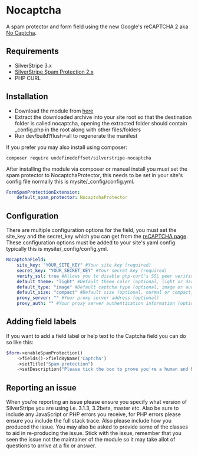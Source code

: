 Nocaptcha
=================
A spam protector and form field using the new Google's reCAPTCHA 2 aka [No Captcha](http://googleonlinesecurity.blogspot.ca/2014/12/are-you-robot-introducing-no-captcha.html).

## Requirements
* SilverStripe 3.x
* [SilverStripe Spam Protection 2.x](https://github.com/silverstripe/silverstripe-spamprotection/)
* PHP CURL

## Installation
* Download the module from [here](https://github.com/UndefinedOffset/silverstripe-nocaptcha/archive/master.zip)
* Extract the downloaded archive into your site root so that the destination folder is called nocaptcha, opening the extracted folder should contain _config.php in the root along with other files/folders
* Run dev/build?flush=all to regenerate the manifest

If you prefer you may also install using composer:
```
composer require undefinedoffset/silverstripe-nocaptcha
```

After installing the module via composer or manual install you must set the spam protector to NocaptchaProtector, this needs to be set in your site's config file normally this is mysite/_config/config.yml.
```yml
FormSpamProtectionExtension:
    default_spam_protector: NocaptchaProtector
```


## Configuration
There are multiple configuration options for the field, you must set the site_key and the secret_key which you can get from the [reCAPTCHA page](https://www.google.com/recaptcha). These configuration options must be added to your site's yaml config typically this is mysite/_config/config.yml.
```yml
NocaptchaField:
    site_key: "YOUR_SITE_KEY" #Your site key (required)
    secret_key: "YOUR_SECRET_KEY" #Your secret key (required)
    verify_ssl: true #Allows you to disable php-curl's SSL peer verification by setting this to false (optional, defaults to true)
    default_theme: "light" #Default theme color (optional, light or dark, defaults to light)
    default_type: "image" #Default captcha type (optional, image or audio, defaults to image)
    default_size: "compact" #Default size (optional, normal or compact, defaults to compact)
    proxy_server: "" #Your proxy server address (optional)
    proxy_auth: "" #Your proxy server authentication information (optional)
```

## Adding field labels
If you want to add a field label or help text to the Captcha field you can do so like this:
```php
$form->enableSpamProtection()
	->fields()->fieldByName('Captcha')
	->setTitle("Spam protection")
	->setDescription("Please tick the box to prove you're a human and help us stop spam.");
```

## Reporting an issue
When you're reporting an issue please ensure you specify what version of SilverStripe you are using i.e. 3.1.3, 3.2beta, master etc. Also be sure to include any JavaScript or PHP errors you receive, for PHP errors please ensure you include the full stack trace. Also please include how you produced the issue. You may also be asked to provide some of the classes to aid in re-producing the issue. Stick with the issue, remember that you seen the issue not the maintainer of the module so it may take allot of questions to arrive at a fix or answer.
